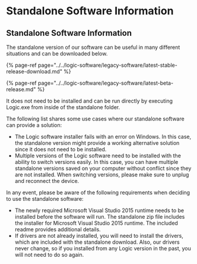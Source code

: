 # Standalone Software Information

## Standalone Software Information

The standalone version of our software can be useful in many different situations and can be downloaded below.

{% page-ref page="../../logic-software/legacy-software/latest-stable-release-download.md" %}

{% page-ref page="../../logic-software/legacy-software/latest-beta-release.md" %}

It does not need to be installed and can be run directly by executing Logic.exe from inside of the standalone folder.

The following list shares some use cases where our standalone software can provide a solution:

* The Logic software installer fails with an error on Windows. In this case, the standalone version might provide a working alternative solution since it does not need to be installed.
* Multiple versions of the Logic software need to be installed with the ability to switch versions easily. In this case, you can have multiple standalone versions saved on your computer without conflict since they are not installed. When switching versions, please make sure to unplug and reconnect the device.

In any event, please be aware of the following requirements when deciding to use the standalone software:

* The newly required Microsoft Visual Studio 2015 runtime needs to be installed before the software will run. The standalone zip file includes the installer for Microsoft Visual Studio 2015 runtime. The included readme provides additional details.
* If drivers are not already installed, you will need to install the drivers, which are included with the standalone download. Also, our drivers never change, so if you installed from any Logic version in the past, you will not need to do so again.

